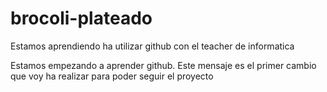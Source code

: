 # brocoli-plateado
Estamos aprendiendo ha utilizar github con el teacher de informatica

Estamos empezando a aprender github. Este mensaje es el primer cambio que voy ha realizar para poder seguir el proyecto
